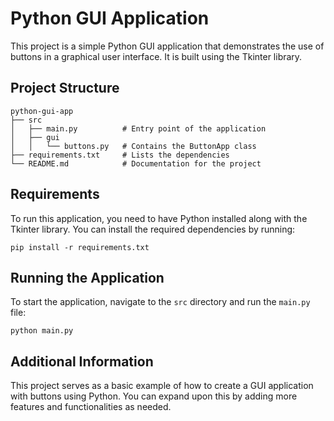 # Python GUI Application

This project is a simple Python GUI application that demonstrates the use of buttons in a graphical user interface. It is built using the Tkinter library.

## Project Structure

```
python-gui-app
├── src
│   ├── main.py          # Entry point of the application
│   ├── gui
│   │   └── buttons.py   # Contains the ButtonApp class
├── requirements.txt     # Lists the dependencies
└── README.md            # Documentation for the project
```

## Requirements

To run this application, you need to have Python installed along with the Tkinter library. You can install the required dependencies by running:

```
pip install -r requirements.txt
```

## Running the Application

To start the application, navigate to the `src` directory and run the `main.py` file:

```
python main.py
```

## Additional Information

This project serves as a basic example of how to create a GUI application with buttons using Python. You can expand upon this by adding more features and functionalities as needed.